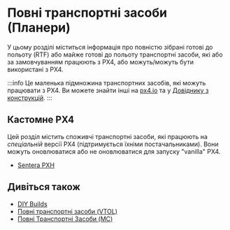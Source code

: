 # Повні транспортні засоби (Планери)

У цьому розділі міститься інформація про повністю зібрані готові до польоту (RTF) або майже готові до польоту транспортні засоби, які або за замовчуванням працюють з PX4, або можуть/можуть бути використані з PX4.

:::info
Це маленька підмножина транспортних засобів, які можуть працювати з PX4.
Ви можете знайти інші на [px4.io](https://px4.io/ecosystem/commercial-systems/) та у [Довіднику з конструкцій](../airframes/airframe_reference.md).
:::

## Кастомне PX4

Цей розділ містить споживчі транспортні засоби, які працюють на _спеціальній_ версії PX4 (підтримується їхніми постачальниками).
Вони можуть оновлюватися або не оновлюватися для запуску "vanilla" PX4.

- [Sentera PXH](https://senterasensors.com/phx/)

<!--
## Drone Development Kits/Reference Platforms

This section lists drone kits that are intended as platforms for further development.
They may come either fully assembled or in parts.

-->

<!--
## PX4 Preinstalled

This section lists vehicles that are sold fully assembled and ready to fly (RTF), with PX4 installed.

-->

<!--
## PX4 Compatible

This section lists vehicles where you can update the software to run PX4.
-->

## Дивіться також

- [DIY Builds](../frames_plane/diy_builds.md)
- [Повні транспортні засоби (VTOL)](../complete_vehicles_vtol/README.md)
- [Повні Транспортні Засоби (MC)](../complete_vehicles_mc/README.md)
